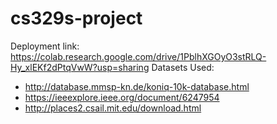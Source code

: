 # cs329s-project

Deployment link: https://colab.research.google.com/drive/1PblhXGOyO3stRLQ-Hy_xlEKf2dPtqVwW?usp=sharing
Datasets Used: 
- http://database.mmsp-kn.de/koniq-10k-database.html
- https://ieeexplore.ieee.org/document/6247954
- http://places2.csail.mit.edu/download.html
